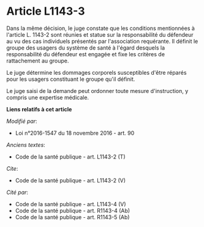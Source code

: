 # Article L1143-3

Dans la même décision, le juge constate que les conditions mentionnées à l'article L. 1143-2 sont réunies et statue sur la
responsabilité du défendeur au vu des cas individuels présentés par l'association requérante. Il définit le groupe des
usagers du système de santé à l'égard desquels la responsabilité du défendeur est engagée et fixe les critères de
rattachement au groupe. 

Le juge détermine les dommages corporels susceptibles d'être réparés pour les usagers constituant le groupe qu'il définit. 

Le juge saisi de la demande peut ordonner toute mesure d'instruction, y compris une expertise médicale.

**Liens relatifs à cet article**

_Modifié par_:

  - Loi n°2016-1547 du 18 novembre 2016 - art. 90

_Anciens textes_:

  - Code de la santé publique - art. L1143-2 (T)

_Cite_:

  - Code de la santé publique - art. L1143-2 (V)

_Cité par_:

  - Code de la santé publique - art. L1143-4 (V)
  - Code de la santé publique - art. R1143-4 (Ab)
  - Code de la santé publique - art. R1143-5 (Ab)
